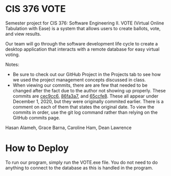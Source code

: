 # CIS 376 VOTE
Semester project for CIS 376: Software Engineering II. VOTE (Virtual Online Tabulation with Ease) is a system that allows users to create ballots, vote, and view results.

Our team will go through the software development life cycle to create a desktop application that interacts with a remote database for easy virtual voting.

Notes:
- Be sure to check out our GitHub Project in the Projects tab to see how we used the project management concepts discussed in class.
- When viewing our commits, there are are few that needed to be changed after the fact due to the author not showing up properly. These commits are <a href="https://github.com/cyhamUMICH/CIS-376-VOTE/commit/cec9cc6">cec9cc6</a>, <a href="https://github.com/cyhamUMICH/CIS-376-VOTE/commit/86fa3a7">86fa3a7</a>, and <a href="https://github.com/cyhamUMICH/CIS-376-VOTE/commit/65ccfe8">65ccfe8</a>. These all appear under December 1, 2020, but they were originally commited earlier. There is a comment on each of them that states the original date. To view the commits in order, use the git log command rather than relying on the GitHub commits page.

Hasan Alameh, Grace Barna, Caroline Ham, Dean Lawrence

# How to Deploy
To run our program, simply run the VOTE.exe file. You do not need to do anything to connect to the database as this is handled in the program.
